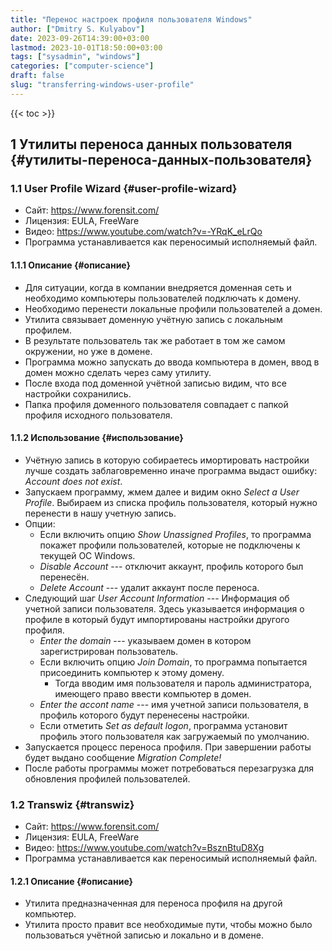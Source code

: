 ```yaml
---
title: "Перенос настроек профиля пользователя Windows"
author: ["Dmitry S. Kulyabov"]
date: 2023-09-26T14:39:00+03:00
lastmod: 2023-10-01T18:50:00+03:00
tags: ["sysadmin", "windows"]
categories: ["computer-science"]
draft: false
slug: "transferring-windows-user-profile"
---
```


<!--more-->

{{< toc >}}


## <span class="section-num">1</span> Утилиты переноса данных пользователя {#утилиты-переноса-данных-пользователя}


### <span class="section-num">1.1</span> User Profile Wizard {#user-profile-wizard}

-   Сайт: <https://www.forensit.com/>
-   Лицензия: EULA, FreeWare
-   Видео: <https://www.youtube.com/watch?v=-YRqK_eLrQo>
-   Программа устанавливается как переносимый исполняемый файл.


#### <span class="section-num">1.1.1</span> Описание {#описание}

-   Для ситуации, когда в компании внедряется доменная сеть и необходимо компьютеры пользователей подключать к домену.
-   Необходимо перенести локальные профили пользователей а домен.
-   Утилита связывает доменную учётную запись с локальным профилем.
-   В результате пользователь так же работает в том же самом окружении, но уже в домене.
-   Программа можно запускать до ввода компьютера в домен, ввод в домен можно сделать через саму утилиту.
-   После входа под доменной учётной записью видим, что все настройки сохранились.
-   Папка профиля доменного пользователя совпадает с папкой профиля исходного пользователя.


#### <span class="section-num">1.1.2</span> Использование {#использование}

-   Учётную запись в которую собираетесь имортировать настройки лучше создать заблаговременно иначе программа выдаст ошибку: _Account does not exist_.
-   Запускаем программу, жмем далее и видим окно _Select a User Profile_. Выбираем из списка профиль пользователя, который нужно перенести в нашу учетную запись.
-   Опции:
    -   Если включить опцию _Show Unassigned Profiles_, то программа покажет профили пользователей, которые не подключены к текущей ОС Windows.
    -   _Disable Account_ --- отключит аккаунт, профиль которого был перенесён.
    -   _Delete Account_ --- удалит аккаунт после переноса.
-   Следующий шаг _User Account Information_ --- Информация об учетной записи пользователя. Здесь указывается информация о профиле в который будут импортированы настройки другого профиля.
    -   _Enter the domain_ --- указываем домен в котором зарегистрирован пользователь.
    -   Если включить опцию _Join Domain_, то программа попытается присоединить компьютер к этому домену.
        -   Тогда вводим имя пользователя и пароль администратора, имеющего право ввести компьютер в домен.
    -   _Enter the accont name_ --- имя учетной записи пользователя, в профиль которого будут перенесены настройки.
    -   Если отметить _Set as default logon_, программа установит профиль этого пользователя как загружаемый по умолчанию.
-   Запускается процесс переноса профиля. При завершении работы будет выдано сообщение _Migration Complete!_
-   После работы программы может потребоваться перезагрузка для обновления профилей пользователей.


### <span class="section-num">1.2</span> Transwiz {#transwiz}

-   Сайт: <https://www.forensit.com/>
-   Лицензия: EULA, FreeWare
-   Видео: <https://www.youtube.com/watch?v=BsznBtuD8Xg>
-   Программа устанавливается как переносимый исполняемый файл.


#### <span class="section-num">1.2.1</span> Описание {#описание}

-   Утилита предназначенная для переноса профиля на другой компьютер.
-   Утилита просто правит все необходимые пути, чтобы можно было пользоваться учётной записью и локально и в домене.
